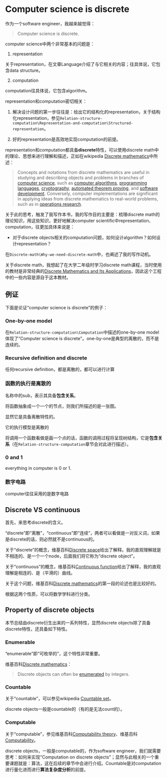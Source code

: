 # Computer science is discrete



作为一个software engineer，我越来越觉得：

> Computer science is discrete.

computer science中两个非常基本的问题是：

1) representation

关于representation，在文章Language介绍了与它相关的内容；往具体说，它包含data structure。

2) computation

computation往具体说，它包含algorithm。



representation和computation密切相关：

1) 解决设计问题的第一步往往是：给出它的结构化的representation，关于结构化representation，参见`Relation-structure-computation\Representation-and-computation\Structured-representation`。

2) 好的representation是高效地实现computation的前提。



representation和computation都具备**discrete**特性，可以使用discrete math中的理论、思想来进行理解和描述，正如在wikipedia [Discrete mathematics](https://en.wikipedia.org/wiki/Discrete_mathematics)中所述：

> Concepts and notations from discrete mathematics are useful in studying and describing objects and problems in branches of [computer science](https://en.wikipedia.org/wiki/Computer_science), such as [computer algorithms](https://en.wikipedia.org/wiki/Computer_algorithm), [programming languages](https://en.wikipedia.org/wiki/Programming_language), [cryptography](https://en.wikipedia.org/wiki/Cryptography), [automated theorem proving](https://en.wikipedia.org/wiki/Automated_theorem_proving), and [software development](https://en.wikipedia.org/wiki/Software_development). Conversely, computer implementations are significant in applying ideas from discrete mathematics to real-world problems, such as in [operations research](https://en.wikipedia.org/wiki/Operations_research).

关于此的思考，触发了我写作本书，我的写作目的主要是：梳理discrete math的理论知识，用这些知识，更好地解决computer scientific中representation、computation，往更加具体来说是：

- 对于discrete objects相关的computation问题，如何设计algorithm？如何设计representation？

在`Discrete-math\Why-we-need-discrete-math`中，也阐述了我的写作动机。

关于discrete math，我想起了在大学二年级时学习discrete math课程，当时使用的教材是非常经典的[Discrete Mathematics and Its Applications](https://www.amazon.com/Discrete-Mathematics-Applications-Kenneth-Rosen/dp/125967651X)，因此这个工程中的一些内容是源自于这本教材。



## 例证

下面是论证“computer science is discrete”的例子：

### One-by-one model

在`Relation-structure-computation\Computation`中描述的one-by-one model体现了“Computer science is discrete"。one-by-one是典型的离散的，而不是连续的。

### Recursive definition and discrete

任何recursive definition，都是离散的，都可以进行计算



### 函数的执行是离散的

名称中的sub，表示其具备**包含关系**。

将函数抽象成一个一个的节点，则我们所描述的是一张图。

显然它是具备离散特性的。

它的执行模型是离散的

将调用一个函数看做是画一个点的话，函数的调用过程将呈现树结构，它是**包含关系**（在`Relation-structure-computation`章节会对此进行描述）。



### 0 and 1

everything in computer is 0 or 1.

### 数字电路

computer往往采用的是数字电路



## Discrete VS continuous

首先，来思考discrete的含义。

“discrete”即“离散”，“continuous”即“连续”，两者可以看做是一对反义词，如果是discrete的话，则必然就不是continuous的。

关于“discrete”的概念，维基百科[Discrete space](https://en.wikipedia.org/wiki/Discrete_space)给出了解释。我的直观理解就是不相连的、是一个一个node，后面我们将它称为“discrete object”。

关于“continuous”的概念，维基百科[Continuous function](https://en.wikipedia.org/wiki/Continuous_function)给出了解释，我的直观理解是相连的、是（平滑的）曲线。

关于这个问题，维基百科[Discrete mathematics](https://en.wikipedia.org/wiki/Discrete_mathematics)的第一段的论述也是比较好的。

根据这两个性质，可以将数学学科进行分类。



## Property of discrete objects

本节总结由discrete衍生出来的一系列特性，显然discrete objects除了具备discrete特性，还具备如下特性。

### Enumerable

“enumerable”即“可枚举的”，这个特性非常重要。

维基百科[Discrete mathematics](https://en.wikipedia.org/wiki/Discrete_mathematics)：

> Discrete objects can often be [enumerated](https://en.wikipedia.org/wiki/Enumeration) by integers. 



### Countable

关于“countable”，可以参见wikipedia [Countable set](https://en.wikipedia.org/wiki/Countable_set)。

discrete objects一般是countable的（有的是无法count的）。



### Computable

关于“computable”，参见维基百科[Computability theory](https://en.wikipedia.org/wiki/Computability_theory)、维基百科[Computability](https://en.wikipedia.org/wiki/Computability)。

discrete objects，一般是computable的，作为software engineer，我们就需要思考：如何来实现“Computation on discrete objects”；显然与此相关的一个重要课题就是：算法，这在后续的章节中会进行介绍。Countable是对computation进行量化进而进行**算法复杂度分析**的前提。